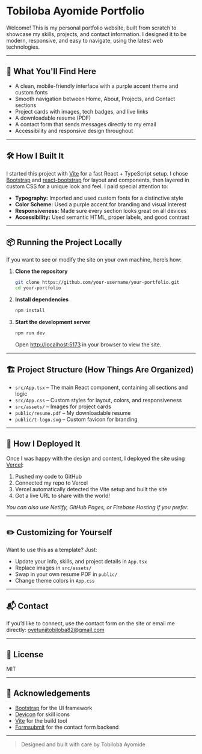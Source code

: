 # Tobiloba Ayomide Portfolio

Welcome! This is my personal portfolio website, built from scratch to showcase my skills, projects, and contact information. I designed it to be modern, responsive, and easy to navigate, using the latest web technologies.

---

## 🚀 What You'll Find Here
- A clean, mobile-friendly interface with a purple accent theme and custom fonts
- Smooth navigation between Home, About, Projects, and Contact sections
- Project cards with images, tech badges, and live links
- A downloadable resume (PDF)
- A contact form that sends messages directly to my email
- Accessibility and responsive design throughout

---

## 🛠️ How I Built It
I started this project with [Vite](https://vitejs.dev/) for a fast React + TypeScript setup. I chose [Bootstrap](https://getbootstrap.com/) and [react-bootstrap](https://react-bootstrap.github.io/) for layout and components, then layered in custom CSS for a unique look and feel. I paid special attention to:
- **Typography:** Imported and used custom fonts for a distinctive style
- **Color Scheme:** Used a purple accent for branding and visual interest
- **Responsiveness:** Made sure every section looks great on all devices
- **Accessibility:** Used semantic HTML, proper labels, and good contrast

---

## 📦 Running the Project Locally
If you want to see or modify the site on your own machine, here’s how:

1. **Clone the repository**
   ```sh
   git clone https://github.com/your-username/your-portfolio.git
   cd your-portfolio
   ```
2. **Install dependencies**
   ```sh
   npm install
   ```
3. **Start the development server**
   ```sh
   npm run dev
   ```
   Open [http://localhost:5173](http://localhost:5173) in your browser to view the site.

---

## 🏗️ Project Structure (How Things Are Organized)
- `src/App.tsx` – The main React component, containing all sections and logic
- `src/App.css` – Custom styles for layout, colors, and responsiveness
- `src/assets/` – Images for project cards
- `public/resume.pdf` – My downloadable resume
- `public/t-logo.svg` – Custom favicon for branding

---

## 📝 How I Deployed It
Once I was happy with the design and content, I deployed the site using [Vercel](https://vercel.com):
1. Pushed my code to GitHub
2. Connected my repo to Vercel
3. Vercel automatically detected the Vite setup and built the site
4. Got a live URL to share with the world!

_You can also use Netlify, GitHub Pages, or Firebase Hosting if you prefer._

---

## ✏️ Customizing for Yourself
Want to use this as a template? Just:
- Update your info, skills, and project details in `App.tsx`
- Replace images in `src/assets/`
- Swap in your own resume PDF in `public/`
- Change theme colors in `App.css`

---

## 📬 Contact
If you’d like to connect, use the contact form on the site or email me directly: [oyetunjitobiloba82@gmail.com](mailto:oyetunjitobiloba82@gmail.com)

---

## 📄 License
MIT

---

## 🙏 Acknowledgements
- [Bootstrap](https://getbootstrap.com/) for the UI framework
- [Devicon](https://devicon.dev/) for skill icons
- [Vite](https://vitejs.dev/) for the build tool
- [Formsubmit](https://formsubmit.co/) for the contact form backend

---

> Designed and built with care by Tobiloba Ayomide

